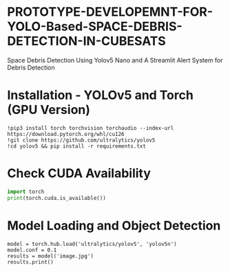 # PROTOTYPE-DEVELOPEMNT-FOR-YOLO-Based-SPACE-DEBRIS-DETECTION-IN-CUBESATS
Space Debris Detection Using Yolov5 Nano and A Streamlit Alert System for Debris Detection

# Installation - YOLOv5 and Torch (GPU Version)

```
!pip3 install torch torchvision torchaudio --index-url https://download.pytorch.org/whl/cu126
!git clone https://github.com/ultralytics/yolov5
!cd yolov5 && pip install -r requirements.txt

```
# Check CUDA Availability
```python
import torch
print(torch.cuda.is_available())

```
# Model Loading and Object Detection
```
model = torch.hub.load('ultralytics/yolov5', 'yolov5n')
model.conf = 0.1
results = model('image.jpg')
results.print()


